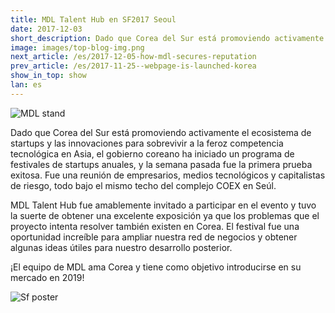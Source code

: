 ```yaml
---
title: MDL Talent Hub en SF2017 Seoul
date: 2017-12-03
short_description: Dado que Corea del Sur está promoviendo activamente el ecosistema de startups y las innovaciones para sobrevivir a la feroz competencia tecnológica en Asia 
image: images/top-blog-img.png
next_article: /es/2017-12-05-how-mdl-secures-reputation
prev_article: /es/2017-11-25--webpage-is-launched-korea
show_in_top: show
lan: es
---
```


![MDL stand](https://gateway.ipfs.io/ipfs/QmdYQCaVShYseZF4eWZC1VxzyYR7h31ZXwFiBd8SgzZLVB/MDL_sf2017.jpeg)

Dado que Corea del Sur está promoviendo activamente el ecosistema de startups y las innovaciones para sobrevivir a la feroz competencia tecnológica en Asia, el gobierno coreano ha iniciado un programa de festivales de startups anuales, y la semana pasada fue la primera prueba exitosa. Fue una reunión de empresarios, medios tecnológicos y capitalistas de riesgo, todo bajo el mismo techo del complejo COEX en Seúl.

MDL Talent Hub fue amablemente invitado a participar en el evento y tuvo la suerte de obtener una excelente exposición ya que los problemas que el proyecto intenta resolver también existen en Corea. El festival fue una oportunidad increíble para ampliar nuestra red de negocios y obtener algunas ideas útiles para nuestro desarrollo posterior.

¡El equipo de MDL ama Corea y tiene como objetivo introducirse en su mercado en 2019!


![Sf poster](https://gateway.ipfs.io/ipfs/QmeGn8mXf7Ew3QVifuQMXuyHWqi1696tuJgW8EhcPBqjWr/MDL_sf2017_1.jpeg)
